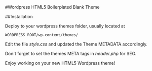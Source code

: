 #Wordpress HTML5 Boilerplated Blank Theme

##Installation

Deploy to your wordpress themes folder, usually located at

```
WORDPRESS_ROOT/wp-content/themes/
```

Edit the file *style.css* and updated the Theme METADATA accordingly.

Don't forget to set the themes META tags in *header.php* for SEO.

Enjoy working on your new HTML5 Wordpress theme!
